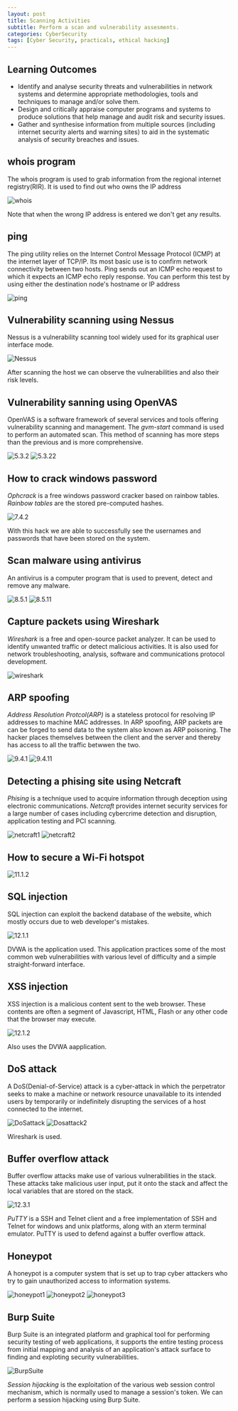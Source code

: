```yaml
---
layout: post
title: Scanning Activities
subtitle: Perform a scan and vulnerability assesments.
categories: CyberSecurity
tags: [Cyber Security, practicals, ethical hacking]
---
```


## Learning Outcomes
- Identify and analyse security threats and vulnerabilities in network systems and
determine appropriate methodologies, tools and techniques to manage and/or solve
them.
- Design and critically appraise computer programs and systems to produce solutions
that help manage and audit risk and security issues.
- Gather and synthesise information from multiple sources (including internet security
alerts and warning sites) to aid in the systematic analysis of security breaches and
issues.

## whois program
  The whois program is used to grab information from the regional internet registry(RIR). It is used to find out who owns the IP address

  ![whois](/assets/images/banners/whois.jpeg)

  Note that when the wrong IP address is entered we don't get any results.

## ping

  The ping utility relies on the Internet Control Message Protocol (ICMP) at the internet layer of TCP/IP. Its most basic use is to confirm network connectivity between two hosts. Ping sends out an ICMP echo request to which it expects an ICMP echo reply response.
You can perform this test by using either the destination node's hostname or IP address

  ![ping](/assets/images/banners/ping.jpeg)

## Vulnerability scanning using Nessus

  Nessus is a vulnerability scanning tool widely used for its graphical user interface mode.

  ![Nessus](/assets/images/banners/Nessus.jpeg)

  After scanning the host we can observe the vulnerabilities and also their risk levels.

## Vulnerability sanning using OpenVAS

  OpenVAS is a software framework of several services and tools offering vulnerability scanning and management. The *gvm-start* command is used to perform an automated scan.
  This method of scanning has more steps than the previous and is more comprehensive.

  ![5.3.2](/assets/images/banners/5.3.2.jpeg)
  ![5.3.22](/assets/images/banners/5.3.22.jpeg)

## How to crack windows password

  *Ophcrack* is a free windows password cracker based on rainbow tables.
  *Rainbow tables* are the stored pre-computed hashes.

  ![7.4.2](/assets/images/banners/7.4.2.jpeg)

  With this hack we are able to successfully see the usernames and passwords that have been stored on the system.

## Scan malware using antivirus

  An antivirus is a computer program that is used to prevent, detect and remove any malware.

  ![8.5.1](/assets/images/banners/8.5.1.jpeg)
  ![8.5.11](/assets/images/banners/8.5.11.jpeg)

## Capture packets using Wireshark

  *Wireshark* is a free and open-source packet analyzer. It can be used to identify unwanted traffic or detect malicious activities. It is also used for network troubleshooting, analysis, software and communications protocol development.

  ![wireshark](/assets/images/banners/wireshark.jpeg)

## ARP spoofing

  *Address Resolution Protcol(ARP)* is a stateless protocol for resolving IP addresses to machine MAC addresses. In ARP spoofing, ARP packets are can be forged to send data to the system also known as ARP poisoning. The hacker places themselves between the client and the server and thereby has access to all the traffic betwwen the two.

  ![9.4.1](/assets/images/banners/9.4.1.jpeg)
  ![9.4.11](/assets/images/banners/9.4.11.jpeg)

## Detecting a phising site using Netcraft

  *Phising* is a technique used to acquire information through deception using electronic communications.
  *Netcraft* provides internet security services for a large number of cases including cybercrime detection and disruption, application testing and PCI scanning.

  ![netcraft1](/assets/images/banners/netcraft1.jpeg)
  ![netcraft2](/assets/images/banners/netcraft2.jpeg)

## How to secure a Wi-Fi hotspot

  ![11.1.2](/assets/images/banners/11.1.2.jpeg)

## SQL injection

  SQL injection can exploit the backend database of the website, which mostly occurs due to web developer's mistakes.

  ![12.1.1](/assets/images/banners/12.1.1.jpeg)

  DVWA is the application used. This application practices some of the most common web vulnerabilities with various level of difficulty and a simple straight-forward interface.

## XSS injection

  XSS injection is a malicious content sent to the web browser. These contents are often a segment of Javascript, HTML, Flash or any other code that the browser may execute.

  ![12.1.2](/assets/images/banners/12.1.2.jpeg)

  Also uses the DVWA aapplication.

## DoS attack

  A DoS(Denial-of-Service) attack is a cyber-attack in which the perpetrator seeks to make a machine or network resource unavailable to its intended users by temporarily or indefinitely disrupting the services of a host connected to the internet.

  ![DoSattack](/assets/images/banners/DoSattack1.jpeg)
  ![Dosattack2](/assets/images/banners/Dosattack2.jpeg)

  Wireshark is used.

## Buffer overflow attack

  Buffer overflow attacks make use of various vulnerabilities in the stack. These attacks take malicious user input, put it onto the stack and affect the local variables that are stored on the stack.

  ![12.3.1](/assets/images/banners/12.3.1.jpeg)

  *PuTTY* is a SSH and Telnet client and a free implementation of SSH and Telnet for windows and unix platforms, along with an xterm terminal emulator. PuTTY is used to defend against a buffer overflow attack.

## Honeypot

  A honeypot is a computer system that is set up to trap cyber attackers who try to gain unauthorized access to information systems.

  ![honeypot1](/assets/images/banners/honeypot1.jpeg)
  ![honeypot2](/assets/images/banners/honeypot2.jpeg)
  ![honeypot3](/assets/images/banners/honeypot3.jpeg)

## Burp Suite

  Burp Suite is an integrated platform and graphical tool for performing security testing of web applications, it supports the entire testing process from initial mapping and analysis of an application's attack surface to finding and exploting security vulnerabilities.

  ![BurpSuite](/assets/images/banners/BurpSuite.jpeg)

  *Session hijacking* is the exploitation of the various web session control mechanism, which is normally used to manage a session's token. We can perform a session hijacking using Burp Suite.
  

